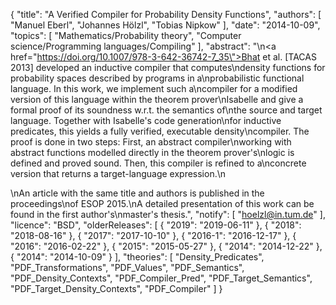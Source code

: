 {
    "title": "A Verified Compiler for Probability Density Functions",
    "authors": [
        "Manuel Eberl",
        "Johannes Hölzl",
        "Tobias Nipkow"
    ],
    "date": "2014-10-09",
    "topics": [
        "Mathematics/Probability theory",
        "Computer science/Programming languages/Compiling"
    ],
    "abstract": "\n<a href=\"https://doi.org/10.1007/978-3-642-36742-7_35\">Bhat et al. [TACAS 2013]</a> developed an inductive compiler that computes\ndensity functions for probability spaces described by programs in a\nprobabilistic functional language. In this work, we implement such a\ncompiler for a modified version of this language within the theorem prover\nIsabelle and give a formal proof of its soundness w.r.t. the semantics of\nthe source and target language.  Together with Isabelle's code generation\nfor inductive predicates, this yields a fully verified, executable density\ncompiler. The proof is done in two steps: First, an abstract compiler\nworking with abstract functions modelled directly in the theorem prover's\nlogic is defined and proved sound.  Then, this compiler is refined to a\nconcrete version that returns a target-language expression.\n<p>\nAn article with the same title and authors is published in the proceedings\nof ESOP 2015.\nA detailed presentation of this work can be found in the first author's\nmaster's thesis.",
    "notify": [
        "hoelzl@in.tum.de"
    ],
    "licence": "BSD",
    "olderReleases": [
        {
            "2019": "2019-06-11"
        },
        {
            "2018": "2018-08-16"
        },
        {
            "2017": "2017-10-10"
        },
        {
            "2016-1": "2016-12-17"
        },
        {
            "2016": "2016-02-22"
        },
        {
            "2015": "2015-05-27"
        },
        {
            "2014": "2014-12-22"
        },
        {
            "2014": "2014-10-09"
        }
    ],
    "theories": [
        "Density_Predicates",
        "PDF_Transformations",
        "PDF_Values",
        "PDF_Semantics",
        "PDF_Density_Contexts",
        "PDF_Compiler_Pred",
        "PDF_Target_Semantics",
        "PDF_Target_Density_Contexts",
        "PDF_Compiler"
    ]
}